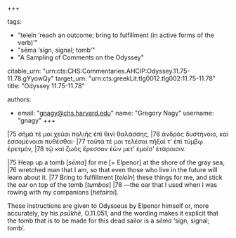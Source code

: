 +++

tags:
- "teleîn ‘reach an outcome; bring to fulfillment (in active forms of the verb)’"
- "sēma ‘sign, signal; tomb’"
- "A Sampling of Comments on the Odyssey"

citable_urn: "urn:cts:CHS:Commentaries.AHCIP:Odyssey.11.75-11.78.gYyowQy"
target_urn: "urn:cts:greekLit:tlg0012.tlg002:11.75-11.78"
title: "Odyssey 11.75-11.78"

authors:
- email: "gnagy@chs.harvard.edu"
  name: "Gregory Nagy"
  username: "gnagy"
+++

<p>|75 σῆμά τέ μοι χεῦαι πολιῆς ἐπὶ θινὶ θαλάσσης, |76 ἀνδρὸς δυστήνοιο, καὶ ἐσσομένοισι πυθέσθαι· |77 ταῦτά τέ μοι τελέσαι πῆξαί τ’ ἐπὶ τύμβῳ ἐρετμόν, |78 τῷ καὶ ζωὸς ἔρεσσον ἐὼν μετ’ ἐμοῖσ’ ἑτάροισιν.</p><p>|75 Heap up a tomb [<em>sēma</em>] for me [= Elpenor] at the shore of the gray sea, |76 wretched man that I am, so that even those who live in the future will learn about it. |77 Bring to fulfillment [<em>teleîn</em>] these things for me, and stick the oar on top of the tomb [<em>tumbos</em>] |78 —the oar that I used when I was rowing with my companions [<em>hetairoi</em>].</p><p>These instructions are given to Odysseus by Elpenor himself or, more accurately, by his <em>psūkhē</em>, O.11.051, and the wording makes it explicit that the tomb that is to be made for this dead sailor is a <em>sēma</em> ‘sign, signal; tomb’. </p>